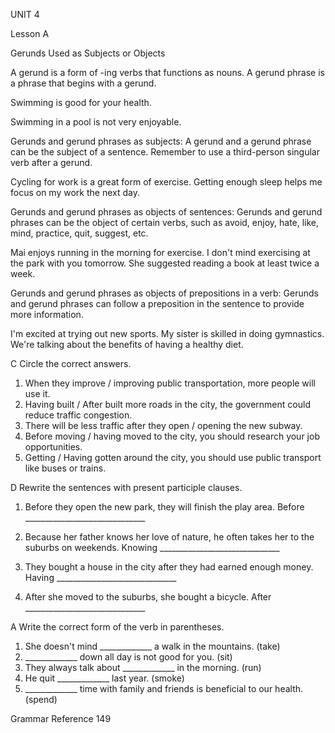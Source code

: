 UNIT 4

Lesson A

Gerunds Used as Subjects or Objects

A gerund is a form of -ing verbs that functions as nouns.
A gerund phrase is a phrase that begins with a gerund.

Swimming is good for your health.

Swimming in a pool is not very enjoyable.

Gerunds and gerund phrases as subjects:
A gerund and a gerund phrase can be the subject of a sentence. Remember to use a third-person singular verb after a gerund.

Cycling for work is a great form of exercise.
Getting enough sleep helps me focus on my work the next day.

Gerunds and gerund phrases as objects of sentences:
Gerunds and gerund phrases can be the object of certain verbs, such as avoid, enjoy, hate, like, mind, practice, quit, suggest, etc.

Mai enjoys running in the morning for exercise.
I don't mind exercising at the park with you tomorrow.
She suggested reading a book at least twice a week.

Gerunds and gerund phrases as objects of prepositions in a verb:
Gerunds and gerund phrases can follow a preposition in the sentence to provide more information.

I'm excited at trying out new sports.
My sister is skilled in doing gymnastics.
We're talking about the benefits of having a healthy diet.

C Circle the correct answers.
1. When they improve / improving public transportation, more people will use it.
2. Having built / After built more roads in the city, the government could reduce traffic congestion.
3. There will be less traffic after they open / opening the new subway.
4. Before moving / having moved to the city, you should research your job opportunities.
5. Getting / Having gotten around the city, you should use public transport like buses or trains.

D Rewrite the sentences with present participle clauses.
1. Before they open the new park, they will finish the play area.
Before ______________________________

2. Because her father knows her love of nature, he often takes her to the suburbs on weekends.
Knowing ______________________________

3. They bought a house in the city after they had earned enough money.
Having ______________________________

4. After she moved to the suburbs, she bought a bicycle.
After ______________________________

A Write the correct form of the verb in parentheses.
1. She doesn't mind _____________ a walk in the mountains. (take)
2. _____________ down all day is not good for you. (sit)
3. They always talk about _____________ in the morning. (run)
4. He quit _____________ last year. (smoke)
5. _____________ time with family and friends is beneficial to our health. (spend)

Grammar Reference 149